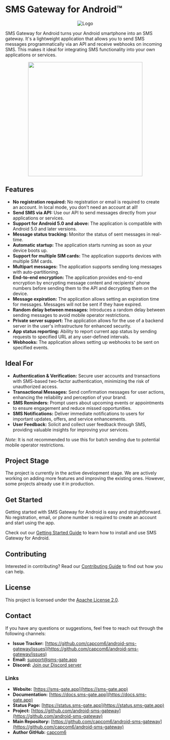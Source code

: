 # SMS Gateway for Android™

<div align="center">
    <img src="/assets/logo.png" alt="Logo">
</div>

SMS Gateway for Android turns your Android smartphone into an SMS gateway. It's a lightweight application that allows you to send SMS messages programmatically via an API and receive webhooks on incoming SMS. This makes it ideal for integrating SMS functionality into your own applications or services.

<p align="center"><img src="/assets/screenshot.png" width="360"></p>

## Features

- **No registration required:** No registration or email is required to create an account. In local mode, you don't need an account at all!
- **Send SMS via API:** Use our API to send messages directly from your applications or services.
- **Support for Android 5.0 and above:** The application is compatible with Android 5.0 and later versions.
- **Message status tracking:** Monitor the status of sent messages in real-time.
- **Automatic startup:** The application starts running as soon as your device boots up.
- **Support for multiple SIM cards:** The application supports devices with multiple SIM cards.
- **Multipart messages:** The application supports sending long messages with auto-partitioning.
- **End-to-end encryption:** The application provides end-to-end encryption by encrypting message content and recipients' phone numbers before sending them to the API and decrypting them on the device.
- **Message expiration:** The application allows setting an expiration time for messages. Messages will not be sent if they have expired.
- **Random delay between messages:** Introduces a random delay between sending messages to avoid mobile operator restrictions.
- **Private server support:** The application allows for the use of a backend server in the user's infrastructure for enhanced security.
- **App status reporting:** Ability to report current app status by sending requests to specified URL at any user-defined intervals.
- **Webhooks:** The application allows setting up webhooks to be sent on specified events.

## Ideal For

- **Authentication & Verification:** Secure user accounts and transactions with SMS-based two-factor authentication, minimizing the risk of unauthorized access.
- **Transactional Messages:** Send confirmation messages for user actions, enhancing the reliability and perception of your brand.
- **SMS Reminders:** Prompt users about upcoming events or appointments to ensure engagement and reduce missed opportunities.
- **SMS Notifications:** Deliver immediate notifications to users for important updates, offers, and service enhancements.
- **User Feedback:** Solicit and collect user feedback through SMS, providing valuable insights for improving your services.

*Note*: It is not recommended to use this for batch sending due to potential mobile operator restrictions.

## Project Stage

The project is currently in the active development stage. We are actively working on adding more features and improving the existing ones. However, some projects already use it in production.

## Get Started

Getting started with SMS Gateway for Android is easy and straightforward. No registration, email, or phone number is required to create an account and start using the app.

Check out our [Getting Started Guide](getting-started/index.md) to learn how to install and use SMS Gateway for Android.

## Contributing

Interested in contributing? Read our [Contributing Guide](contributing.md) to find out how you can help.

## License

This project is licensed under the [Apache License 2.0](license.md).

## Contact

If you have any questions or suggestions, feel free to reach out through the following channels:

- **Issue Tracker:** [https://github.com/capcom6/android-sms-gateway/issues](https://github.com/capcom6/android-sms-gateway/issues)
- **Email:** [support@sms-gate.app](mailto:support@sms-gate.app)
- **Discord:** [Join our Discord server](https://discord.gg/vv9raFK4gX)

### Links

- **Website:** [https://sms-gate.app](https://sms-gate.app)
- **Documentation:** [https://docs.sms-gate.app](https://docs.sms-gate.app)
- **Status Page:** [https://status.sms-gate.app](https://status.sms-gate.app)
- **Project:** [https://github.com/android-sms-gateway](https://github.com/android-sms-gateway)
- **Main Repository:** [https://github.com/capcom6/android-sms-gateway](https://github.com/capcom6/android-sms-gateway)
- **Author GitHub:** [capcom6](https://github.com/capcom6)
